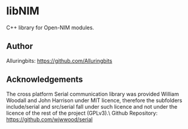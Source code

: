 # libNIM
C++ library for Open-NIM modules.

## Author
Alluringbits: https://github.com/Alluringbits

## Acknowledgements
The cross platform Serial communication library was provided William Woodall and John Harrison under MIT licence, therefore the subfolders include/serial and src/serial fall under such licence and not under the licence of the rest of the project (GPLv3).\\
Github Repository: https://github.com/wjwwood/serial 
